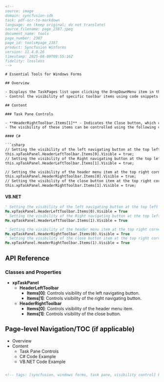 ```html
<!-- 
source: image
domain: syncfusion-sdk
task: pdf-ocr-to-markdown
language: en (keep original; do not translate)
source_filename: page_2387.jpeg
document_name: tools
page_number: 2387
page_id: tools#page_2387
product: Syncfusion Winforms
version: 11.4.0.26
timestamp: 2025-08-09T09:55:16Z
fidelity: lossless
-->

# Essential Tools for Windows Forms

## Overview

- Displays the TaskPages list upon clicking the DropDownMenu item in the Task Pane.
- Control the visibility of specific toolbar items using code snippets in C# or VB.NET.

## Content

### Task Pane Controls

- **HeaderRightToolbar.Items[1]** - Indicates the Close button, which can be used to close the Task Pane.
- The visibility of these items can be controlled using the following code snippets.

#### C#

```csharp
// Setting the visibility of the left navigating button at the top left corner
this.xpTaskPanel.HeaderLeftToolbar.Items[0].Visible = true;
// Setting the visibility of the Right navigating button at the top left corner
this.xpTaskPanel.HeaderLeftToolbar.Items[1].Visible = true;

// Setting the visibility of the header menu item at the top right corner
this.xpTaskPanel.HeaderRightToolbar.Items[0].Visible = true;
// Setting the visibility of the close button item at the top right corner
this.xpTaskPanel.HeaderRightToolbar.Items[1].Visible = true;
```

#### VB.NET

```vb
' Setting the visibility of the left navigating button at the top left corner
Me.xpTaskPanel.HeaderLeftToolbar.Items(0).Visible = True
' Setting the visibility of the Right navigating button at the top left corner
Me.xpTaskPanel.HeaderLeftToolbar.Items(1).Visible = True

' Setting the visibility of the header menu item at the top right corner
Me.xpTaskPanel.HeaderRightToolbar.Items(0).Visible = True
' Setting the visibility of the close button item at the top right corner
Me.xpTaskPanel.HeaderRightToolbar.Items(1).Visible = True
```

## API Reference

### Classes and Properties

- **xpTaskPanel**
  - **HeaderLeftToolbar**
    - **Items[0]**: Controls visibility of the left navigating button.
    - **Items[1]**: Controls visibility of the right navigating button.
  - **HeaderRightToolbar**
    - **Items[0]**: Controls visibility of the header menu item.
    - **Items[1]**: Controls visibility of the close button.

## Page-level Navigation/TOC (if applicable)

- Overview
- Content
  - Task Pane Controls
  - C# Code Example
  - VB.NET Code Example
```html

<!-- tags: [syncfusion, windows forms, task pane, visibility control] keywords: [task pane, close button, menu item, visibility control, C#, VB.NET, Syncfusion Winforms] -->
```